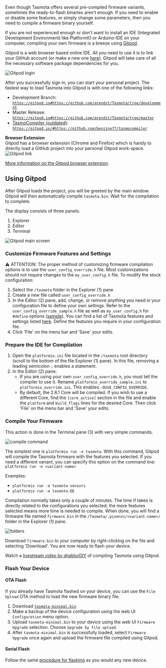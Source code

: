 Even though Tasmota offers several pre-compiled firmware variants, sometimes the ready-to-flash binaries aren't enough.
If you need to enable or disable some features, or simply change some parameters, then you need to compile a firmware binary yourself.  

If you are not experienced enough or don't want to install an IDE (Integrated Development Environment) like PlatformIO or Arduino-IDE on your computer, compiling your own firmware is a breeze using [Gitpod](https://www.gitpod.io/).

Gitpod is a web browser based online IDE. All you need to use it is to link your GitHub account (or make a new one [here](https://github.com/join?source=header)). Gitpod will take care of all the necessary software package dependencies for you.

![Gitpod login](https://i.imgur.com/irTdi4A.png)

After you successfully sign in, you can start your personal project. The fastest way to load Tasmota into Gitpod is with one of the following links:  
- Development Branch: [`https://gitpod.io#https://github.com/arendst/Tasmota/tree/development`](https://gitpod.io#https://github.com/arendst/Tasmota/tree/development)
- Master Release: [`https://gitpod.io#https://github.com/arendst/Tasmota/tree/master`](https://gitpod.io#https://github.com/arendst/Tasmota/tree/master)
- [TasmoCompiler (outdated)](https://github.com/benzino77/tasmocompiler/blob/master/README.md): [`https://gitpod.io/#https://github.com/benzino77/tasmocompiler`](https://gitpod.io/#https://github.com/benzino77/tasmocompiler)

**Browser Extension**  
Gitpod has a browser extension (Chrome and Firefox) which is handy to directly load a GitHub project into your personal Gitpod work-space.  
![Gitpod link](https://i.imgur.com/uEHszIn.png)

[More information on the Gitpod browser extension](https://www.gitpod.io/docs/20_Browser_Extension/).

## Using Gitpod
After Gitpod loads the project, you will be greeted by the main window. Gitpod will then automatically compile `tasmota.bin`. Wait for the compilation to complete.

The display consists of three panels:  
1. Explorer
2. Editor
3. Terminal

![Gitpod main screen](https://i.imgur.com/nfAYnwM.png)

### Customize Firmware Features and Settings
:warning: ATTENTION: The proper method of customizing firmware compilation options is to use the `user_config_override.h` file. Most customizations should not require changes to the `my_user_config.h` file. To modify the stock configuration:  
1. Select the `/tasmota` folder in the Explorer (1) pane
2. Create a new file called `user_config_override.h`
3. In the Editor (2) pane, add, change, or remove anything you need in your configuration file to define your own settings. Refer to the `user_config_override_sample.h` file as well as `my_user_config.h` for `#define` options ([sample](https://pastebin.com/M5KPPWAJ)). You can find a list of Tasmota features and settings listed [here](Builds). Define the features you require in your configuration file.
4. Click 'File' on the menu bar and 'Save' your edits.

### Prepare the IDE for Compilation
1. Open the `platformio.ini` file located in the `/tasmota` root directory (scroll to the bottom of the file Explorer (1) pane). In this file, removing a leading semicolon `;` enables a statement.
2. In the Editor (2) pane:
   - If you are using your own `user_config_override.h`, you must tell the compiler to use it. Rename `platformio_override_sample.ini` to `platformio_override.ini`. This enables `-DUSE_CONFIG_OVERRIDE`.
   - By default, the 2.6.1 Core will be compiled. If you wish to use a different Core, find the `[core_active]` section in the file and enable the `platform` and `build_flags` lines for the desired Core. Then click 'File' on the menu bar and 'Save' your edits.

### Compile Your Firmware
This action is done in the Terminal pane (3) with very simple commands.  

![compile command](https://i.imgur.com/wXA4hvd.png)

The simplest one is `platformio run -e tasmota`. With this command, Gitpod will compile the Tasmota firmware with the features you selected. If you need a different variant, you can specify this option on the command line:  
`platformio run -e <variant-name>`  

Examples:  
- `platformio run -e tasmota-sensors`  
- `platformio run -e tasmota-DE`

Compilation normally takes only a couple of minutes. The time if takes is directly related to the configurations you selected; the more features selected means more time is needed to compile. When done, you will find a firmware file named `firmware.bin` in the `/Tasmota/.pioenvs/<variant-name>/` folder in the Explorer (1) pane.

![folders](https://i.imgur.com/SEqyGy2.png)

Download `firmware.bin` to your computer by right-clicking on the file and selecting 'Download'. You are now ready to flash your device. 

Watch a [livestream video by digiblurDIY](https://www.youtube.com/watch?v=vod3Woj_vrs) of compiling Tasmota using Gitpod.

### Flash Your Device
#### OTA Flash
If you already have Tasmota flashed on your device, you can use the `File Upload` OTA method to load the new firmware binary file.
1. Download [`tasmota-minimal.bin`](http://thehackbox.org/tasmota/tasmota-minimal.bin)
2. Make a backup of the device configuration using the web UI `Configuration` menu option.
3. Upload `tasmota-minimal.bin` to your device using the web UI `Firmware Upgrade` selection. Choose `Upgrade by file upload`.
3. After `tasmota-minimal.bin` is successfully loaded, select `Firmware Upgrade` once again and upload the firmware file compiled using Gitpod.

#### Serial Flash
Follow the same [procedure for flashing](installation/Flashing) as you would any new device.

